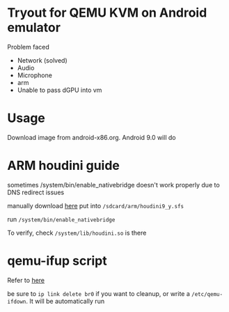 # Tryout for QEMU KVM on Android emulator

Problem faced

- Network (solved)
- Audio
- Microphone
- arm
- Unable to pass dGPU into vm

# Usage

Download image from android-x86.org. Android 9.0 will do

# ARM houdini guide

sometimes /system/bin/enable_nativebridge doesn't work properly due to DNS redirect issues

manually download [here](http://dl.android-x86.org/houdini/9_y/houdini.sfs)
put into `/sdcard/arm/houdini9_y.sfs`

run `/system/bin/enable_nativebridge`

To verify, check `/system/lib/houdini.so` is there

# qemu-ifup script

Refer to [here](https://wiki.qemu.org/Documentation/Networking/NAT)

be sure to `ip link delete br0` if you want to cleanup, or write a `/etc/qemu-ifdown`. It will be automatically run
